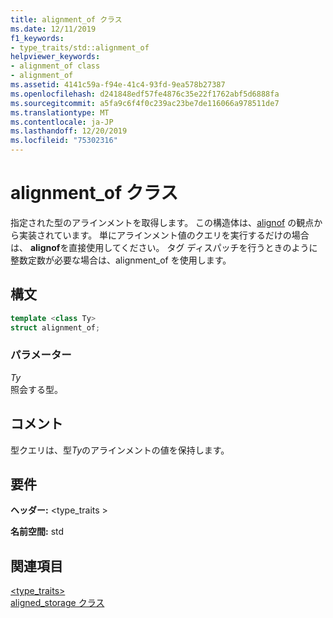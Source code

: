 ```yaml
---
title: alignment_of クラス
ms.date: 12/11/2019
f1_keywords:
- type_traits/std::alignment_of
helpviewer_keywords:
- alignment_of class
- alignment_of
ms.assetid: 4141c59a-f94e-41c4-93fd-9ea578b27387
ms.openlocfilehash: d241848edf57fe4876c35e22f1762abf5d6888fa
ms.sourcegitcommit: a5fa9c6f4f0c239ac23be7de116066a978511de7
ms.translationtype: MT
ms.contentlocale: ja-JP
ms.lasthandoff: 12/20/2019
ms.locfileid: "75302316"
---
```

# <a name="alignment_of-class"></a>alignment_of クラス

指定された型のアラインメントを取得します。 この構造体は、[alignof](../cpp/alignment-cpp-declarations.md) の観点から実装されています。 単にアラインメント値のクエリを実行するだけの場合は、 **alignof**を直接使用してください。 タグ ディスパッチを行うときのように整数定数が必要な場合は、alignment_of を使用します。

## <a name="syntax"></a>構文

```cpp
template <class Ty>
struct alignment_of;
```

### <a name="parameters"></a>パラメーター

*Ty*\
照会する型。

## <a name="remarks"></a>コメント

型クエリは、型*Ty*のアラインメントの値を保持します。

## <a name="requirements"></a>要件

**ヘッダー:** \<type_traits >

**名前空間:** std

## <a name="see-also"></a>関連項目

[<type_traits>](../standard-library/type-traits.md)\
[aligned_storage クラス](../standard-library/aligned-storage-class.md)
